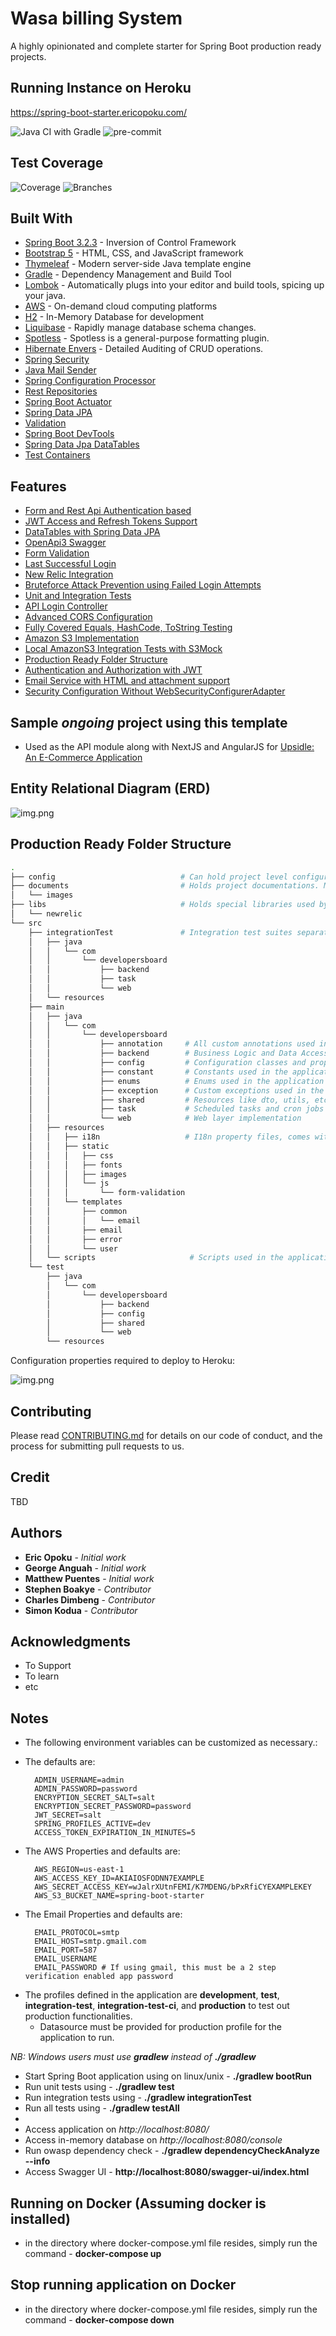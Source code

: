 <!--
*** It takes a beautiful community with great minds to create a useful template.
*** Please help us to make it better by contributing to this project.
*** We welcome all suggestions through forks or issue.
*** Happy Coding!
-->

# Wasa billing System

A highly opinionated and complete starter for Spring Boot production ready projects.

## Running Instance on Heroku

<a href="https://spring-boot-starter.herokuapp.com/" target="_blank">https://spring-boot-starter.ericopoku.com/</a>

![Java CI with Gradle](https://github.com/ericus20/spring-boot-starter/workflows/Java%20CI%20with%20Gradle/badge.svg)
![pre-commit](https://img.shields.io/badge/pre--commit-enabled-brightgreen?logo=pre-commit&logoColor=white)

## Test Coverage
![Coverage](.github/badges/jacoco.svg)
![Branches](.github/badges/branches.svg)

## Built With

* [Spring Boot 3.2.3](https://projects.spring.io/spring-boot/) - Inversion of Control Framework
* [Bootstrap 5](https://getbootstrap.com/docs/5.0/getting-started/introduction/) - HTML, CSS, and
  JavaScript framework
* [Thymeleaf](https://www.thymeleaf.org/) - Modern server-side Java template engine
* [Gradle](https://gradle.org/) - Dependency Management and Build Tool
* [Lombok](https://projectlombok.org/) - Automatically plugs into your editor and build tools,
  spicing up your java.
* [AWS](https://aws.amazon.com/) - On-demand cloud computing platforms
* [H2](http://www.h2database.com/) - In-Memory Database for development
* [Liquibase](https://liquibase.org/) - Rapidly manage database schema changes.
* [Spotless](https://github.com/diffplug/spotless/) - Spotless is a general-purpose formatting
  plugin.
* [Hibernate Envers](https://hibernate.org/orm/envers/) - Detailed Auditing of CRUD operations.
* [Spring Security](https://docs.spring.io/spring-boot/docs/2.6.7/reference/htmlsingle/#boot-features-security)
* [Java Mail Sender](https://docs.spring.io/spring-boot/docs/2.6.7/reference/htmlsingle/#boot-features-email)
* [Spring Configuration Processor](https://docs.spring.io/spring-boot/docs/2.6.7/reference/htmlsingle/#configuration-metadata-annotation-processor)
* [Rest Repositories](https://docs.spring.io/spring-boot/docs/2.6.7/reference/htmlsingle/#howto-use-exposing-spring-data-repositories-rest-endpoint)
* [Spring Boot Actuator](https://docs.spring.io/spring-boot/docs/2.6.7/reference/htmlsingle/#production-ready)
* [Spring Data JPA](https://docs.spring.io/spring-boot/docs/2.6.7/reference/htmlsingle/#boot-features-jpa-and-spring-data)
* [Validation](https://docs.spring.io/spring-boot/docs/2.6.7/reference/htmlsingle/#boot-features-validation)
* [Spring Boot DevTools](https://docs.spring.io/spring-boot/docs/2.6.7/reference/htmlsingle/#using-boot-devtools)
* [Spring Data Jpa DataTables](https://github.com/darrachequesne/spring-data-jpa-datatables)
* [Test Containers](https://java.testcontainers.org/)

## Features

- [Form and Rest Api Authentication based](documents/AUTHENTICATION.MD)
- [JWT Access and Refresh Tokens Support](documents/AUTHENTICATION.MD)
- [DataTables with Spring Data JPA](documents/datatables.md)
- [OpenApi3 Swagger](documents/SWAGGER.md)
- [Form Validation](https://formvalidation.io/)
- [Last Successful Login](documents/AUTHENTICATION.MD)
- [New Relic Integration](documents/NEWRELIC.MD)
- [Bruteforce Attack Prevention using Failed Login Attempts](documents/AUTHENTICATION.MD)
- [Unit and Integration Tests](documents/TESTS.md)
- [API Login Controller](documents/API_LOGIN_CONTROLLER.MD)
- [Advanced CORS Configuration](documents/advanced-cors-configuration.md)
- [Fully Covered Equals, HashCode, ToString Testing](documents/TESTS.md#equals-hashcode-and-tostring)
- [Amazon S3 Implementation](documents/S3.md#amazon-s3-implementation)
- [Local AmazonS3 Integration Tests with S3Mock](documents/TESTS.md#local-amazons3-integration-tests)
- [Production Ready Folder Structure](README.md#production-ready-folder-structure)
- [Authentication and Authorization with JWT](documents/AUTHENTICATION.MD)
- [Email Service with HTML and attachment support](documents/EMAIL_SERVICE.md)
- [Security Configuration Without WebSecurityConfigurerAdapter](https://spring.io/blog/2022/02/21/spring-security-without-the-websecurityconfigureradapter#ldap-authentication)

## Sample *ongoing* project using this template

- Used as the API module along with NextJS and AngularJS
  for <a href="https://github.com/stevartz/upsidle" target="_blank">Upsidle: An E-Commerce
  Application</a>

## Entity Relational Diagram (ERD)

![img.png](documents/images/erd.png)

## Production Ready Folder Structure

```bash
.
├── config                            # Can hold project level configurations like pmd, checkstyle, etc.
├── documents                         # Holds project documentations. Markdown sections, etc.
│   └── images
├── libs                              # Holds special libraries used by the application.
│   └── newrelic
└── src
    ├── integrationTest               # Integration test suites separated from unit tests.
    │   ├── java
    │   │   └── com
    │   │       └── developersboard
    │   │           ├── backend
    │   │           ├── task
    │   │           └── web
    │   └── resources
    ├── main
    │   ├── java
    │   │   └── com
    │   │       └── developersboard
    │   │           ├── annotation     # All custom annotations used in the application
    │   │           ├── backend        # Business Logic and Data Access implementation
    │   │           ├── config         # Configuration classes and properties
    │   │           ├── constant       # Constants used in the application
    │   │           ├── enums          # Enums used in the application
    │   │           ├── exception      # Custom exceptions used in the application
    │   │           ├── shared         # Resources like dto, utils, etc. used in the application
    │   │           ├── task           # Scheduled tasks and cron jobs used in the application
    │   │           └── web            # Web layer implementation
    │   ├── resources
    │   │   ├── i18n                   # I18n property files, comes with 'en', 'fr', 'es' and 'zn_CN'
    │   │   ├── static
    │   │   │   ├── css
    │   │   │   ├── fonts
    │   │   │   ├── images
    │   │   │   └── js
    │   │   │       └── form-validation
    │   │   └── templates
    │   │       ├── common
    │   │       │   └── email
    │   │       ├── email
    │   │       ├── error
    │   │       └── user
    │   └── scripts                     # Scripts used in the application as part of docker build, etc.
    └── test
        ├── java
        │   └── com
        │       └── developersboard
        │           ├── backend
        │           ├── config
        │           ├── shared
        │           └── web
        └── resources


```

Configuration properties required to deploy to Heroku:

![img.png](documents/images/heroku-deployment-properties.png)

## Contributing

Please read [CONTRIBUTING.md](https://gist.github.com/PurpleBooth/b24679402957c63ec426)
for details on our code of conduct, and the process for submitting pull requests to us.

## Credit

TBD

## Authors

* **Eric Opoku** - *Initial work*
* **George Anguah** - *Initial work*
* **Matthew Puentes** - *Initial work*
* **Stephen Boakye** - *Contributor*
* **Charles Dimbeng** - *Contributor*
* **Simon Kodua** - *Contributor*

## Acknowledgments

* To Support
* To learn
* etc

## Notes

* The following environment variables can be customized as necessary.:

- The defaults are:

        ADMIN_USERNAME=admin
        ADMIN_PASSWORD=password
        ENCRYPTION_SECRET_SALT=salt
        ENCRYPTION_SECRET_PASSWORD=password
        JWT_SECRET=salt
        SPRING_PROFILES_ACTIVE=dev
        ACCESS_TOKEN_EXPIRATION_IN_MINUTES=5

- The AWS Properties and defaults are:

        AWS_REGION=us-east-1
        AWS_ACCESS_KEY_ID=AKIAIOSFODNN7EXAMPLE
        AWS_SECRET_ACCESS_KEY=wJalrXUtnFEMI/K7MDENG/bPxRfiCYEXAMPLEKEY
        AWS_S3_BUCKET_NAME=spring-boot-starter

- The Email Properties and defaults are:

        EMAIL_PROTOCOL=smtp
        EMAIL_HOST=smtp.gmail.com
        EMAIL_PORT=587
        EMAIL_USERNAME
        EMAIL_PASSWORD # If using gmail, this must be a 2 step verification enabled app password

* The profiles defined in the application are **development**, **test**,
  **integration-test**, **integration-test-ci**, and **production** to test out production
  functionalities.
    - Datasource must be provided for production profile for the application to run.

*NB: Windows users must use **gradlew** instead of **./gradlew***

* Start Spring Boot application using on linux/unix - **./gradlew bootRun**
* Run unit tests using - **./gradlew test**
* Run integration tests using - **./gradlew integrationTest**
* Run all tests using - **./gradlew testAll**
*
* Access application on *http://localhost:8080/*
* Access in-memory database on *http://localhost:8080/console*
* Run owasp dependency check - **./gradlew dependencyCheckAnalyze --info**
* Access Swagger UI - **http://localhost:8080/swagger-ui/index.html**

## Running on Docker (Assuming docker is installed)

* in the directory where docker-compose.yml file resides, simply run the command - **docker-compose
  up**

## Stop running application on Docker

* in the directory where docker-compose.yml file resides, simply run the command - **docker-compose
  down**
